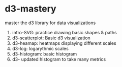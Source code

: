 # d3-mastery
master the d3 library for data visualizations

1. intro-SVG: practice drawing basic shapes & paths
2. d3-scatterplot: Basic d3 visualization
3. d3-heamap: heatmaps displaying different scales
4. d3-log: logarythmic scales 
5. d3-histogram: basic histogram
6. d3- updated histogram to take many metrics

